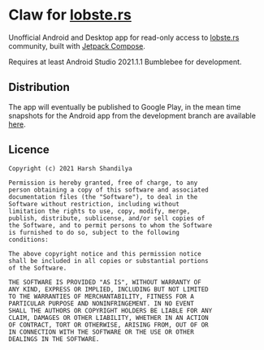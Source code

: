 # Claw for [lobste.rs](https://lobste.rs)

Unofficial Android and Desktop app for read-only access to [lobste.rs](https://lobste.rs) community, built with [Jetpack Compose](https://developer.android.com/jetpack/compose).

Requires at least Android Studio 2021.1.1 Bumblebee for development.

## Distribution

The app will eventually be published to Google Play, in the mean time snapshots for the Android app from the development branch are available [here](https://dl.msfjarvis.dev/Claw).

## Licence

```
Copyright (c) 2021 Harsh Shandilya

Permission is hereby granted, free of charge, to any
person obtaining a copy of this software and associated
documentation files (the "Software"), to deal in the
Software without restriction, including without
limitation the rights to use, copy, modify, merge,
publish, distribute, sublicense, and/or sell copies of
the Software, and to permit persons to whom the Software
is furnished to do so, subject to the following
conditions:

The above copyright notice and this permission notice
shall be included in all copies or substantial portions
of the Software.

THE SOFTWARE IS PROVIDED "AS IS", WITHOUT WARRANTY OF
ANY KIND, EXPRESS OR IMPLIED, INCLUDING BUT NOT LIMITED
TO THE WARRANTIES OF MERCHANTABILITY, FITNESS FOR A
PARTICULAR PURPOSE AND NONINFRINGEMENT. IN NO EVENT
SHALL THE AUTHORS OR COPYRIGHT HOLDERS BE LIABLE FOR ANY
CLAIM, DAMAGES OR OTHER LIABILITY, WHETHER IN AN ACTION
OF CONTRACT, TORT OR OTHERWISE, ARISING FROM, OUT OF OR
IN CONNECTION WITH THE SOFTWARE OR THE USE OR OTHER
DEALINGS IN THE SOFTWARE.
```
